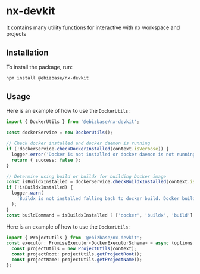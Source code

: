 # nx-devkit

It contains many utility functions for interactive with nx workspace and projects


## Installation

To install the package, run:

```bash
npm install @ebizbase/nx-devkit
```

## Usage

Here is an example of how to use the `DockerUtils`:

```typescript
import { DockerUtils } from '@ebizbase/nx-devkit';

const dockerService = new DockerUtils();

// Check docker installed and docker daemon is running
if (!dockerService.checkDockerInstalled(context.isVerbose)) {
  logger.error('Docker is not installed or docker daemon is not running');
  return { success: false };
}

// Determine using build or buildx for building Docker image
const isBuildxInstalled = dockerService.checkBuildxInstalled(context.isVerbose);
if (!isBuildxInstalled) {
  logger.warn(
    'Buildx is not installed falling back to docker build. Docker buildx is not installed so performance may be degraded'
  );
}
const buildCommand = isBuildxInstalled ? ['docker', 'buildx', 'build'] : ['docker', 'build'];
```


Here is an example of how to use the `DockerUtils`:

```typescript
import { ProjectUtils } from '@ebizbase/nx-devkit';
const executor: PromiseExecutor<DockerExecutorSchema> = async (options, context) => {
  const projectUtils = new ProjectUtils(context);
  const projectRoot: projectUtils.getProjectRoot();
  const projectName: projectUtils.getProjectName();
};
```
